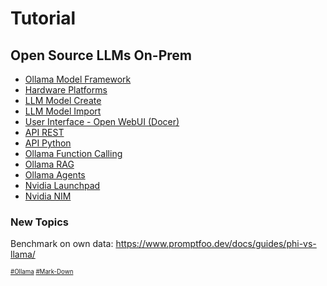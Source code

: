 # Tutorial
## Open Source LLMs On-Prem
* [Ollama Model Framework](https://github.com/danishdyna/LLM/blob/main/Ollama-Run.md)
* [Hardware Platforms](https://github.com/danishdyna/LLM/blob/main/Ollama-Hardware.md)
* [LLM Model Create](https://github.com/danishdyna/LLM/blob/main/Ollama-Create.md)
* [LLM Model Import](https://github.com/danishdyna/LLM/blob/main/Ollama-Import.md)
* [User Interface - Open WebUI (Docer)](https://github.com/danishdyna/LLM/blob/main/Ollama-UI.md)
* [API REST](https://github.com/danishdyna/LLM/blob/main/Ollama-REST.md)
* [API Python](https://github.com/danishdyna/LLM/blob/main/Ollama-Python.md)
* [Ollama Function Calling](https://github.com/danishdyna/LLM/blob/main/Ollama-Function.md)
* [Ollama RAG](https://github.com/danishdyna/LLM/blob/main/Ollama-RAG.md)
* [Ollama Agents](https://github.com/danishdyna/LLM/blob/main/Ollama-Agents.md)
* [Nvidia Launchpad](https://github.com/danishdyna/LLM/blob/main/Nvidia-Launchpad.md)
* [Nvidia NIM](https://github.com/danishdyna/LLM/blob/main/Nvidia-NIM.md)

### New Topics
Benchmark on own data: https://www.promptfoo.dev/docs/guides/phi-vs-llama/

<sub><sub>
[#Ollama](https://github.com/ollama)
[#Mark-Down](https://daringfireball.net/projects/markdown)
